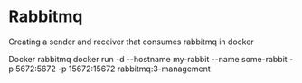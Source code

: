 # Rabbitmq

Creating a sender and receiver that consumes rabbitmq in docker

Docker rabbitmq
docker run -d --hostname my-rabbit --name some-rabbit -p 5672:5672 -p 15672:15672 rabbitmq:3-management
